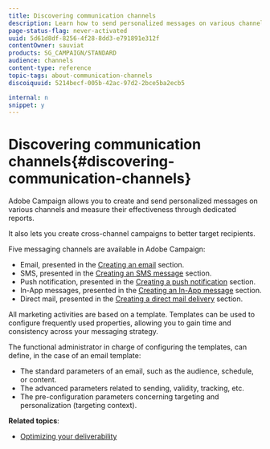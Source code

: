 ```yaml
---
title: Discovering communication channels
description: Learn how to send personalized messages on various channels and to create cross-channel campaigns to better target your recipients.
page-status-flag: never-activated
uuid: 5d61d8df-8256-4f28-8dd3-e791891e312f
contentOwner: sauviat
products: SG_CAMPAIGN/STANDARD
audience: channels
content-type: reference
topic-tags: about-communication-channels
discoiquuid: 5214becf-005b-42ac-97d2-2bce5ba2ecb5

internal: n
snippet: y
---
```


# Discovering communication channels{#discovering-communication-channels}

Adobe Campaign allows you to create and send personalized messages on various channels and measure their effectiveness through dedicated reports.

It also lets you create cross-channel campaigns to better target recipients.

Five messaging channels are available in Adobe Campaign:

* Email, presented in the [Creating an email](../../channels/using/about-emails.md) section.
* SMS, presented in the [Creating an SMS message](../../channels/using/about-sms-messages.md) section.
* Push notification, presented in the [Creating a push notification](../../channels/using/about-push-notifications.md) section.
* In-App messages, presented in the [Creating an In-App message](../../channels/using/about-in-app-messaging.md) section.
* Direct mail, presented in the [Creating a direct mail delivery](../../channels/using/about-direct-mail.md) section.

All marketing activities are based on a template. Templates can be used to configure frequently used properties, allowing you to gain time and consistency across your messaging strategy.

The functional administrator in charge of configuring the templates, can define, in the case of an email template:

* The standard parameters of an email, such as the audience, schedule, or content.
* The advanced parameters related to sending, validity, tracking, etc.
* The pre-configuration parameters concerning targeting and personalization (targeting context).

**Related topics**:

* [Optimizing your deliverability](../../sending/using/about-deliverability.md)
